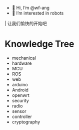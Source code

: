 - 👋 Hi, I’m @wf-ang
- 👀 I’m interested in robots

| 让我们愉快的开始吧

# Knowledge Tree
+ mechanical
+ hardware
+ MCU
+ ROS
+ web
+ arduino
+ Android
+ openwrt
+ security
+ radio
+ sensor
+ controller
+ cryptography
